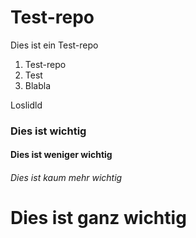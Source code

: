 # Test-repo

Dies ist ein Test-repo

1. Test-repo
1. Test
1. Blabla

Loslidld

### Dies ist wichtig
#### Dies ist weniger wichtig
###### Dies ist kaum mehr wichtig
# Dies ist ganz wichtig